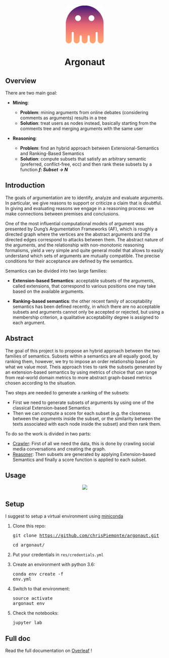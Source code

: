 <p align="center"> 
    <img src="https://raw.githubusercontent.com/chrisPiemonte/argonaut/master/res/img/argonaut.png" width="120"/> 
</p>

<h1 align="center"> Argonaut </h1>


## Overview
There are two main goal:

- **Mining**: 
  - **Problem**: mining arguments from online debates (considering comments as arguments) results in a tree
  - **Solution**: treat users as nodes instead, basically starting from the comments tree and merging arguments with the same user
  
- **Reasoning**: 
  - **Problem**: find an hybrid approach between Extensional-Semantics and Ranking-Based Semantics
  - **Solution**: compute subsets that satisfy an arbitrary semantic (preferred, conflict-free, ecc) and then rank these subsets by a function **_f: Subset -> N_**

## Introduction

The goals of argumentation are to identify, analyze and evaluate arguments. In particular, we give reasons to support or criticize a claim that is doubtful. In giving and evaluating reasons we engage in a reasoning process: we make connections between premises and conclusions.

One of the most influential computational models of argument was presented by Dung’s Argumentation Frameworks (AF), which is roughly a directed graph where the vertices are the abstract arguments and the directed edges correspond to attacks between them. The abstract nature of the arguments, and the relationship with non-monotonic reasoning formalisms, yield a very simple and quite general model that allows to easily understand which sets of arguments are mutually compatible. The precise conditions for their acceptance are defined by the semantics. 

Semantics can be divided into two large families:
- **Extension-based Semantics**: acceptable subsets of the arguments, called extensions, that correspond to various positions one may take based on the available arguments. 

- **Ranking-based semantics**: the other recent family of acceptability semantics has been defined recently, in which there are no acceptable subsets and arguments cannot only be accepted or rejected, but using a membership criterion, a qualitative acceptability degree is assigned to each argument.


## Abstract

The goal of this project is to propose an hybrid approach between the two families of semantics. Subsets within a semantics are all equally good, by ranking them, however, we try to impose an order relationship based on what we value most. Theis approach tries to rank the subsets generated by an extension-based semantics by using metrics of choice that can range from real-world domain metrics to more abstract graph-based metrics chosen according to the situation. 

Two steps are needed to generate a ranking of the subsets:
- First we need to generate subsets of arguments by using one of the classical Extension-based Semantics
- Then we can compute a score for each subset (e.g. the closeness between the arguments inside the subset, or the similarity between the texts associated with each node inside the subset) and then rank them.



To do so the work is divided in two parts:

- [Crawler](#): First of all we need the data, this is done by crawling social media conversations and creating the graph.
- [Reasoner](#): Then subsets are generated by applying Extension-based Semantics and finally a score function is applied to each subset. 

## Usage
<p align="center"> 
    <img src="https://github.com/chrisPiemonte/argonaut/blob/master/res/img/walkthrough.gif?raw=true"/> 
</p>


## Setup
I suggest to setup a virtual environment using [miniconda](http://conda.pydata.org/miniconda.html)

1. Clone this repo:  <pre>git clone https://github.com/chrisPiemonte/argonaut.git</pre> <pre>cd argonaut/</pre>

2. Put your credentials in ```res/credentials.yml```

3. Create an environment with python 3.6: <pre>conda env create -f env.yml</pre>

4. Switch to that environment: <pre>source activate argonaut_env</pre>

5. Check the notebooks: <pre>jupyter lab</pre>

## Full doc

Read the full documentation on [Overleaf](https://www.overleaf.com/read/qhhnggycrkfk) !
